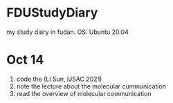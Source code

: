 # FDUStudyDiary
my study diary in fudan.
OS: Ubuntu 20.04

# Oct 14
1. code the (Li Sun, IJSAC 2021)
2. note the lecture about the molecular cummunication
3. read the overview of molecular communication
